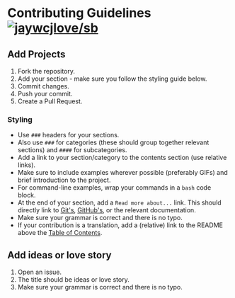 # Contributing Guidelines [![jaywcjlove/sb](https://jaywcjlove.github.io/sb/lang/chinese.svg)](contributing-cn.md)

## Add Projects
1. Fork the repository.
2. Add your section - make sure you follow the styling guide below.
3. Commit changes.
4. Push your commit.
5. Create a Pull Request.

### Styling

- Use `###` headers for your sections.
- Also use `###` for categories (these should group together relevant sections) and `####` for subcategories.
- Add a link to your section/category to the contents section (use relative links).
- Make sure to include examples wherever possible (preferably GIFs) and brief introduction to the project.
- For command-line examples, wrap your commands in a `bash` code block.
- At the end of your section, add a `Read more about...` link. This should directly link to [Git's](http://git-scm.com/docs), [GitHub's](https://help.github.com), or the relevant documentation.
- Make sure your grammar is correct and there is no typo.
- If your contribution is a translation, add a (relative) link to the README above the [Table of Contents](README.md#table-of-contents).

## Add ideas or love story
1. Open an issue.
2. The title should be ideas or love story.
3. Make sure your grammar is correct and there is no typo.
